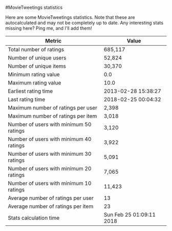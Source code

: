 #MovieTweetings statistics

Here are some MovieTweetings statistics. Note that these are autocalculated and may not be completely up to date. Any interesting stats missing here? Ping me, and I'll add them!

Metric | Value
--- | ---
Total number of ratings                 | 685,117
Number of unique users                  | 52,824
Number of unique items                  | 30,370
Minimum rating value                    | 0.0
Maximum rating value                    | 10.0
Earliest rating time                    | 2013-02-28 15:38:27
Last rating time                        | 2018-02-25 00:04:32
Maximum number of ratings per user      | 2,398
Maximum number of ratings per item      | 3,018
Number of users with minimum 50 ratings | 3,120
Number of users with minimum 40 ratings | 3,922
Number of users with minimum 30 ratings | 5,091
Number of users with minimum 20 ratings | 7,065
Number of users with minimum 10 ratings | 11,423
Average number of ratings per user      | 13
Average number of ratings per item      | 23
Stats calculation time                  | Sun Feb 25 01:09:11 2018

